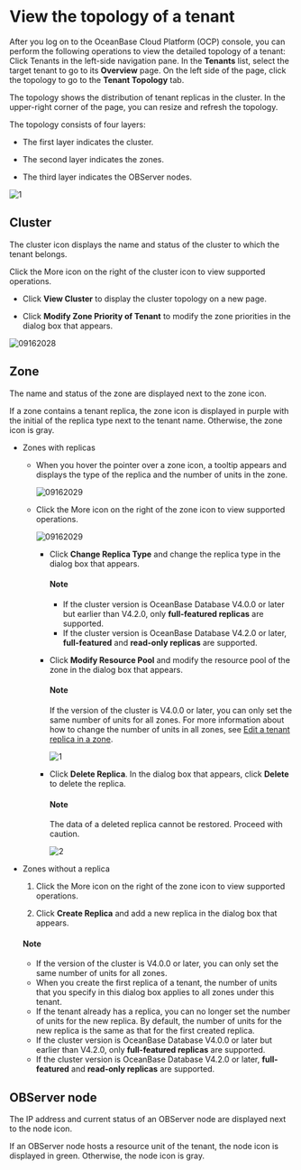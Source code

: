 # View the topology of a tenant

After you log on to the OceanBase Cloud Platform (OCP) console, you can perform the following operations to view the detailed topology of a tenant: Click Tenants in the left-side navigation pane. In the **Tenants** list, select the target tenant to go to its **Overview** page. On the left side of the page, click the topology to go to the **Tenant Topology** tab.

The topology shows the distribution of tenant replicas in the cluster. In the upper-right corner of the page, you can resize and refresh the topology.

The topology consists of four layers:

* The first layer indicates the cluster.

* The second layer indicates the zones.

* The third layer indicates the OBServer nodes.

![1](https://obbusiness-private.oss-cn-shanghai.aliyuncs.com/doc/img/ocp/%E6%8B%93%E6%89%91%E5%9B%BE.png)

## Cluster

The cluster icon displays the name and status of the cluster to which the tenant belongs.

Click the More icon on the right of the cluster icon to view supported operations.

* Click **View Cluster** to display the cluster topology on a new page.

* Click **Modify Zone Priority of Tenant** to modify the zone priorities in the dialog box that appears.

![09162028](https://obbusiness-private.oss-cn-shanghai.aliyuncs.com/doc/img/ocp/420/420-en/%E6%9F%A5%E7%9C%8B%E9%9B%86%E7%BE%A4.png)

## Zone

The name and status of the zone are displayed next to the zone icon.

If a zone contains a tenant replica, the zone icon is displayed in purple with the initial of the replica type next to the tenant name. Otherwise, the zone icon is gray.

* Zones with replicas

  * When you hover the pointer over a zone icon, a tooltip appears and displays the type of the replica and the number of units in the zone.

      ![09162029](https://obbusiness-private.oss-cn-shanghai.aliyuncs.com/doc/img/ocp/420/420-en/zone%E5%89%AF%E6%9C%AC%E7%B1%BB%E5%9E%8B.png)

  * Click the More icon on the right of the zone icon to view supported operations.

      ![09162029](https://obbusiness-private.oss-cn-shanghai.aliyuncs.com/doc/img/ocp/420/420-en/zone%E6%93%8D%E4%BD%9C%E5%88%97%E8%A1%A8.png)

    * Click **Change Replica Type** and change the replica type in the dialog box that appears.

         <main id="notice" type='explain'>
         <h4>Note</h4>
         <p><ul><li>If the cluster version is OceanBase Database V4.0.0 or later but earlier than V4.2.0, only <b>full-featured replicas</b> are supported. </li><li>If the cluster version is OceanBase Database V4.2.0 or later, <b>full-featured</b> and <b>read-only replicas</b> are supported. </li></ul></p>
         </main>

    * Click **Modify Resource Pool** and modify the resource pool of the zone in the dialog box that appears.

         <main id="notice" type='explain'>
         <h4>Note</h4>
         <p>If the version of the cluster is V4.0.0 or later, you can only set the same number of units for all zones. For more information about how to change the number of units in all zones, see <a href="../../1000.manage-tenant-replica/300.edit-a-replica-of-a-tenant-in-a-private-zone.md">Edit a tenant replica in a zone</a>. </p>
         </main>

         ![1](https://obbusiness-private.oss-cn-shanghai.aliyuncs.com/doc/img/ocp/420/420-en/%E4%BF%AE%E6%94%B9%E8%B5%84%E6%BA%90%E6%B1%A0.png)

    * Click **Delete Replica**. In the dialog box that appears, click **Delete** to delete the replica.

         <main id="notice" type='explain'>
         <h4>Note</h4>
         <p>The data of a deleted replica cannot be restored. Proceed with caution. </p>
         </main>

         ![2](https://obbusiness-private.oss-cn-shanghai.aliyuncs.com/doc/img/ocp/420/420-en/%E5%88%A0%E9%99%A4%E5%89%AF%E6%9C%AC.png)

* Zones without a replica

   1. Click the More icon on the right of the zone icon to view supported operations.

   2. Click **Create Replica** and add a new replica in the dialog box that appears.

   <main id="notice" type='explain'>
   <h4>Note</h4>
   <p><ul><li>If the version of the cluster is V4.0.0 or later, you can only set the same number of units for all zones. </li><li>When you create the first replica of a tenant, the number of units that you specify in this dialog box applies to all zones under this tenant. </li><li>If the tenant already has a replica, you can no longer set the number of units for the new replica. By default, the number of units for the new replica is the same as that for the first created replica. <li>If the cluster version is OceanBase Database V4.0.0 or later but earlier than V4.2.0, only <b>full-featured replicas</b> are supported. </li><li>If the cluster version is OceanBase Database V4.2.0 or later, <b>full-featured</b> and <b>read-only replicas</b> are supported. </li></ul></p>
   </main>

## OBServer node

The IP address and current status of an OBServer node are displayed next to the node icon.

If an OBServer node hosts a resource unit of the tenant, the node icon is displayed in green. Otherwise, the node icon is gray.
